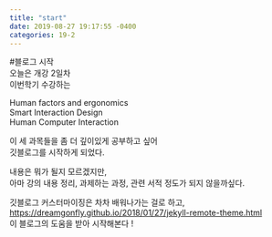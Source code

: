 ```yaml
---
title: "start"
date: 2019-08-27 19:17:55 -0400
categories: 19-2
---
```


#블로그 시작  
오늘은 개강 2일차  
이번학기 수강하는  

Human factors and ergonomics  
Smart Interaction Design  
Human Computer Interaction  

이 세 과목들을 좀 더 깊이있게 공부하고 싶어  
깃블로그를 시작하게 되었다.  

내용은 뭐가 될지 모르겠지만,  
아마 강의 내용 정리, 과제하는 과정, 관련 서적 정도가 되지 않을까싶다.  

깃블로그 커스터마이징은 차차 배워나가는 걸로 하고,  
<https://dreamgonfly.github.io/2018/01/27/jekyll-remote-theme.html>  
이 블로그의 도움을 받아 시작해본다 !  
